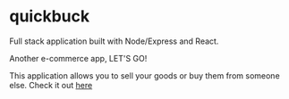 # quickbuck

Full stack application built with Node/Express and React.

Another e-commerce app, LET'S GO!

This application allows you to sell your goods or buy them from someone else. Check it out [here](https://overflow68.github.io/quickbuck/#/)

